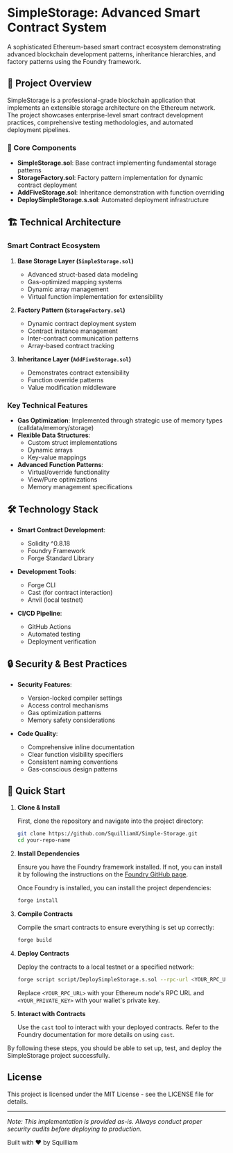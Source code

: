 # SimpleStorage: Advanced Smart Contract System

A sophisticated Ethereum-based smart contract ecosystem demonstrating advanced blockchain development patterns, inheritance hierarchies, and factory patterns using the Foundry framework.

## 🌟 Project Overview

SimpleStorage is a professional-grade blockchain application that implements an extensible storage architecture on the Ethereum network. The project showcases enterprise-level smart contract development practices, comprehensive testing methodologies, and automated deployment pipelines.

### 🔑 Core Components

- **SimpleStorage.sol**: Base contract implementing fundamental storage patterns
- **StorageFactory.sol**: Factory pattern implementation for dynamic contract deployment
- **AddFiveStorage.sol**: Inheritance demonstration with function overriding
- **DeploySimpleStorage.s.sol**: Automated deployment infrastructure

## 🏗️ Technical Architecture

### Smart Contract Ecosystem

1. **Base Storage Layer (`SimpleStorage.sol`)**
   - Advanced struct-based data modeling
   - Gas-optimized mapping systems
   - Dynamic array management
   - Virtual function implementation for extensibility

2. **Factory Pattern (`StorageFactory.sol`)**
   - Dynamic contract deployment system
   - Contract instance management
   - Inter-contract communication patterns
   - Array-based contract tracking

3. **Inheritance Layer (`AddFiveStorage.sol`)**
   - Demonstrates contract extensibility
   - Function override patterns
   - Value modification middleware

### Key Technical Features

- **Gas Optimization**: Implemented through strategic use of memory types (calldata/memory/storage)
- **Flexible Data Structures**: 
  - Custom struct implementations
  - Dynamic arrays
  - Key-value mappings
- **Advanced Function Patterns**:
  - Virtual/override functionality
  - View/Pure optimizations
  - Memory management specifications

## 🛠️ Technology Stack

- **Smart Contract Development**:
  - Solidity ^0.8.18
  - Foundry Framework
  - Forge Standard Library
  
- **Development Tools**:
  - Forge CLI
  - Cast (for contract interaction)
  - Anvil (local testnet)

- **CI/CD Pipeline**:
  - GitHub Actions
  - Automated testing
  - Deployment verification

## 🔒 Security & Best Practices

- **Security Features**:
  - Version-locked compiler settings
  - Access control mechanisms
  - Gas optimization patterns
  - Memory safety considerations

- **Code Quality**:
  - Comprehensive inline documentation
  - Clear function visibility specifiers
  - Consistent naming conventions
  - Gas-conscious design patterns

## 🚀 Quick Start

1. **Clone & Install**

   First, clone the repository and navigate into the project directory:
   ```bash
   git clone https://github.com/SquilliamX/Simple-Storage.git
   cd your-repo-name
   ```

2. **Install Dependencies**

   Ensure you have the Foundry framework installed. If not, you can install it by following the instructions on the [Foundry GitHub page](https://github.com/foundry-rs/foundry).

   Once Foundry is installed, you can install the project dependencies:
   ```bash
   forge install
   ```

3. **Compile Contracts**

   Compile the smart contracts to ensure everything is set up correctly:
   ```bash
   forge build
   ```

4. **Deploy Contracts**

   Deploy the contracts to a local testnet or a specified network:
   ```bash
   forge script script/DeploySimpleStorage.s.sol --rpc-url <YOUR_RPC_URL> --private-key <YOUR_PRIVATE_KEY>
   ```

   Replace `<YOUR_RPC_URL>` with your Ethereum node's RPC URL and `<YOUR_PRIVATE_KEY>` with your wallet's private key.

5. **Interact with Contracts**

   Use the `cast` tool to interact with your deployed contracts. Refer to the Foundry documentation for more details on using `cast`.

By following these steps, you should be able to set up, test, and deploy the SimpleStorage project successfully.


## License

This project is licensed under the MIT License - see the LICENSE file for details.

---

_Note: This implementation is provided as-is. Always conduct proper security audits before deploying to production._

Built with ❤️ by Squilliam
